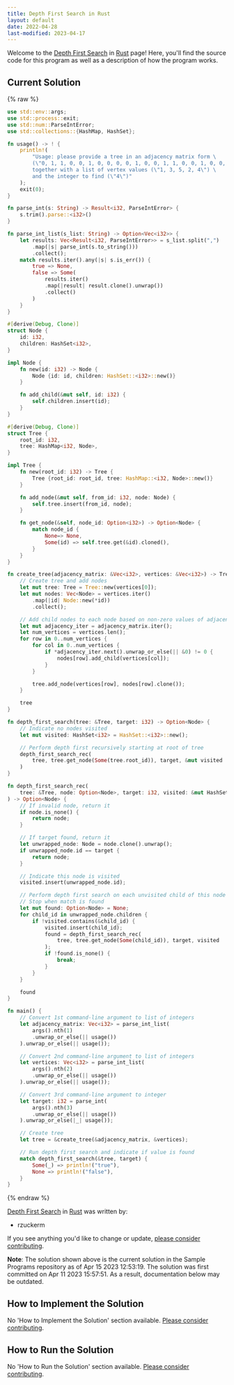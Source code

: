 ```yaml
---
title: Depth First Search in Rust
layout: default
date: 2022-04-28
last-modified: 2023-04-17
---
```


Welcome to the [Depth First Search](https://sampleprograms.io/projects/depth-first-search) in [Rust](https://sampleprograms.io/languages/rust) page! Here, you'll find the source code for this program as well as a description of how the program works.

## Current Solution

{% raw %}

```rust
use std::env::args;
use std::process::exit;
use std::num::ParseIntError;
use std::collections::{HashMap, HashSet};

fn usage() -> ! {
    println!(
        "Usage: please provide a tree in an adjacency matrix form \
        (\"0, 1, 1, 0, 0, 1, 0, 0, 0, 0, 1, 0, 0, 1, 1, 0, 0, 1, 0, 0, 0, 0, 1, 0, 0\") \
        together with a list of vertex values (\"1, 3, 5, 2, 4\") \
        and the integer to find (\"4\")"
    );
    exit(0);
}

fn parse_int(s: String) -> Result<i32, ParseIntError> {
    s.trim().parse::<i32>()
}

fn parse_int_list(s_list: String) -> Option<Vec<i32>> {
    let results: Vec<Result<i32, ParseIntError>> = s_list.split(",")
        .map(|s| parse_int(s.to_string()))
        .collect();
    match results.iter().any(|s| s.is_err()) {
        true => None,
        false => Some(
            results.iter()
            .map(|result| result.clone().unwrap())
            .collect()
        )
    }
}

#[derive(Debug, Clone)]
struct Node {
    id: i32,
    children: HashSet<i32>,
}

impl Node {
    fn new(id: i32) -> Node {
        Node {id: id, children: HashSet::<i32>::new()}
    }

    fn add_child(&mut self, id: i32) {
        self.children.insert(id);
    }
}

#[derive(Debug, Clone)]
struct Tree {
    root_id: i32,
    tree: HashMap<i32, Node>,
}

impl Tree {
    fn new(root_id: i32) -> Tree {
        Tree {root_id: root_id, tree: HashMap::<i32, Node>::new()}
    }

    fn add_node(&mut self, from_id: i32, node: Node) {
        self.tree.insert(from_id, node);
    }

    fn get_node(&self, node_id: Option<i32>) -> Option<Node> {
        match node_id {
            None=> None,
            Some(id) => self.tree.get(&id).cloned(),
        }
    }
}

fn create_tree(adjacency_matrix: &Vec<i32>, vertices: &Vec<i32>) -> Tree {
    // Create tree and add nodes
    let mut tree: Tree = Tree::new(vertices[0]);
    let mut nodes: Vec<Node> = vertices.iter()
        .map(|id| Node::new(*id))
        .collect();

    // Add child nodes to each node based on non-zero values of adjacency matrix
    let mut adjacency_iter = adjacency_matrix.iter();
    let num_vertices = vertices.len();
    for row in 0..num_vertices {
        for col in 0..num_vertices {
            if *adjacency_iter.next().unwrap_or_else(|| &0) != 0 {
                nodes[row].add_child(vertices[col]);
            }
        }

        tree.add_node(vertices[row], nodes[row].clone());
    }

    tree
}

fn depth_first_search(tree: &Tree, target: i32) -> Option<Node> {
    // Indicate no nodes visited
    let mut visited: HashSet<i32> = HashSet::<i32>::new();

    // Perform depth first recursively starting at root of tree
    depth_first_search_rec(
        tree, tree.get_node(Some(tree.root_id)), target, &mut visited
    )
}

fn depth_first_search_rec(
    tree: &Tree, node: Option<Node>, target: i32, visited: &mut HashSet<i32>
) -> Option<Node> {
    // If invalid node, return it
    if node.is_none() {
        return node;
    }

    // If target found, return it
    let unwrapped_node: Node = node.clone().unwrap();
    if unwrapped_node.id == target {
        return node;
    }

    // Indicate this node is visited
    visited.insert(unwrapped_node.id);

    // Perform depth first search on each unvisited child of this node (if any).
    // Stop when match is found
    let mut found: Option<Node> = None;
    for child_id in unwrapped_node.children {
        if !visited.contains(&child_id) {
            visited.insert(child_id);
            found = depth_first_search_rec(
                tree, tree.get_node(Some(child_id)), target, visited
            );
            if !found.is_none() {
                break;
            }
        }
    }

    found
}

fn main() {
    // Convert 1st command-line argument to list of integers
    let adjacency_matrix: Vec<i32> = parse_int_list(
        args().nth(1)
        .unwrap_or_else(|| usage())
    ).unwrap_or_else(|| usage());

    // Convert 2nd command-line argument to list of integers
    let vertices: Vec<i32> = parse_int_list(
        args().nth(2)
        .unwrap_or_else(|| usage())
    ).unwrap_or_else(|| usage());

    // Convert 3rd command-line argument to integer
    let target: i32 = parse_int(
        args().nth(3)
        .unwrap_or_else(|| usage())
    ).unwrap_or_else(|_| usage());

    // Create tree
    let tree = &create_tree(&adjacency_matrix, &vertices);

    // Run depth first search and indicate if value is found
    match depth_first_search(&tree, target) {
        Some(_) => println!("true"),
        None => println!("false"),
    }
}
```

{% endraw %}

[Depth First Search](https://sampleprograms.io/projects/depth-first-search) in [Rust](https://sampleprograms.io/languages/rust) was written by:

- rzuckerm

If you see anything you'd like to change or update, [please consider contributing](https://github.com/TheRenegadeCoder/sample-programs).

**Note**: The solution shown above is the current solution in the Sample Programs repository as of Apr 15 2023 12:53:19. The solution was first committed on Apr 11 2023 15:57:51. As a result, documentation below may be outdated.

## How to Implement the Solution

No 'How to Implement the Solution' section available. [Please consider contributing](https://github.com/TheRenegadeCoder/sample-programs-website).

## How to Run the Solution

No 'How to Run the Solution' section available. [Please consider contributing](https://github.com/TheRenegadeCoder/sample-programs-website).